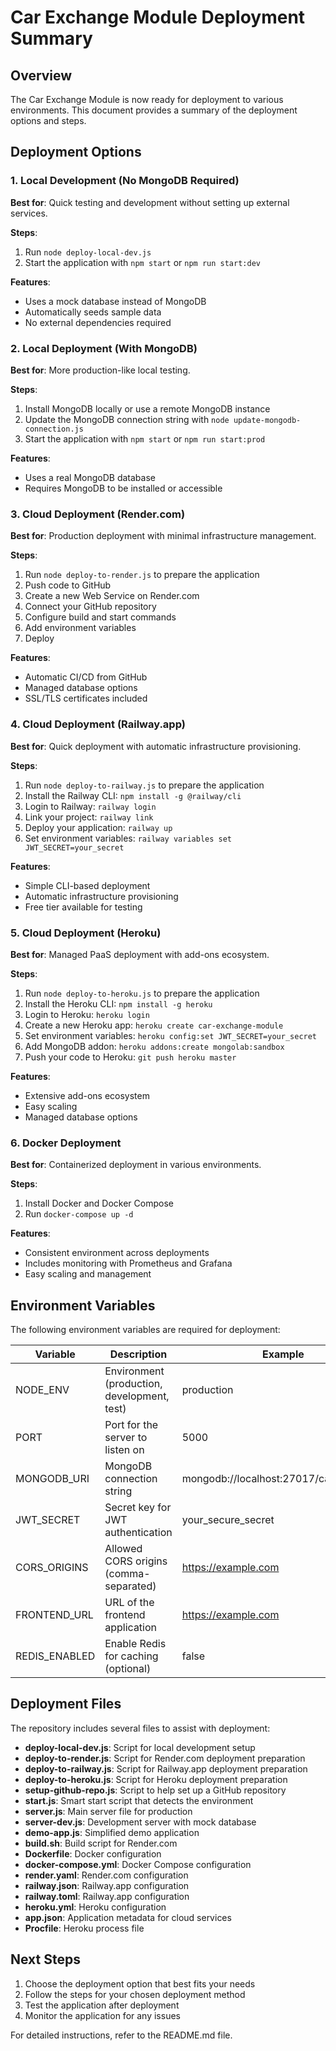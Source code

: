 # Car Exchange Module Deployment Summary

## Overview

The Car Exchange Module is now ready for deployment to various environments. This document provides a summary of the deployment options and steps.

## Deployment Options

### 1. Local Development (No MongoDB Required)

**Best for**: Quick testing and development without setting up external services.

**Steps**:
1. Run `node deploy-local-dev.js`
2. Start the application with `npm start` or `npm run start:dev`

**Features**:
- Uses a mock database instead of MongoDB
- Automatically seeds sample data
- No external dependencies required

### 2. Local Deployment (With MongoDB)

**Best for**: More production-like local testing.

**Steps**:
1. Install MongoDB locally or use a remote MongoDB instance
2. Update the MongoDB connection string with `node update-mongodb-connection.js`
3. Start the application with `npm start` or `npm run start:prod`

**Features**:
- Uses a real MongoDB database
- Requires MongoDB to be installed or accessible

### 3. Cloud Deployment (Render.com)

**Best for**: Production deployment with minimal infrastructure management.

**Steps**:
1. Run `node deploy-to-render.js` to prepare the application
2. Push code to GitHub
3. Create a new Web Service on Render.com
4. Connect your GitHub repository
5. Configure build and start commands
6. Add environment variables
7. Deploy

**Features**:
- Automatic CI/CD from GitHub
- Managed database options
- SSL/TLS certificates included

### 4. Cloud Deployment (Railway.app)

**Best for**: Quick deployment with automatic infrastructure provisioning.

**Steps**:
1. Run `node deploy-to-railway.js` to prepare the application
2. Install the Railway CLI: `npm install -g @railway/cli`
3. Login to Railway: `railway login`
4. Link your project: `railway link`
5. Deploy your application: `railway up`
6. Set environment variables: `railway variables set JWT_SECRET=your_secret`

**Features**:
- Simple CLI-based deployment
- Automatic infrastructure provisioning
- Free tier available for testing

### 5. Cloud Deployment (Heroku)

**Best for**: Managed PaaS deployment with add-ons ecosystem.

**Steps**:
1. Run `node deploy-to-heroku.js` to prepare the application
2. Install the Heroku CLI: `npm install -g heroku`
3. Login to Heroku: `heroku login`
4. Create a new Heroku app: `heroku create car-exchange-module`
5. Set environment variables: `heroku config:set JWT_SECRET=your_secret`
6. Add MongoDB addon: `heroku addons:create mongolab:sandbox`
7. Push your code to Heroku: `git push heroku master`

**Features**:
- Extensive add-ons ecosystem
- Easy scaling
- Managed database options

### 6. Docker Deployment

**Best for**: Containerized deployment in various environments.

**Steps**:
1. Install Docker and Docker Compose
2. Run `docker-compose up -d`

**Features**:
- Consistent environment across deployments
- Includes monitoring with Prometheus and Grafana
- Easy scaling and management

## Environment Variables

The following environment variables are required for deployment:

| Variable | Description | Example |
|----------|-------------|---------|
| NODE_ENV | Environment (production, development, test) | production |
| PORT | Port for the server to listen on | 5000 |
| MONGODB_URI | MongoDB connection string | mongodb://localhost:27017/car_exchange |
| JWT_SECRET | Secret key for JWT authentication | your_secure_secret |
| CORS_ORIGINS | Allowed CORS origins (comma-separated) | https://example.com |
| FRONTEND_URL | URL of the frontend application | https://example.com |
| REDIS_ENABLED | Enable Redis for caching (optional) | false |

## Deployment Files

The repository includes several files to assist with deployment:

- **deploy-local-dev.js**: Script for local development setup
- **deploy-to-render.js**: Script for Render.com deployment preparation
- **deploy-to-railway.js**: Script for Railway.app deployment preparation
- **deploy-to-heroku.js**: Script for Heroku deployment preparation
- **setup-github-repo.js**: Script to help set up a GitHub repository
- **start.js**: Smart start script that detects the environment
- **server.js**: Main server file for production
- **server-dev.js**: Development server with mock database
- **demo-app.js**: Simplified demo application
- **build.sh**: Build script for Render.com
- **Dockerfile**: Docker configuration
- **docker-compose.yml**: Docker Compose configuration
- **render.yaml**: Render.com configuration
- **railway.json**: Railway.app configuration
- **railway.toml**: Railway.app configuration
- **heroku.yml**: Heroku configuration
- **app.json**: Application metadata for cloud services
- **Procfile**: Heroku process file

## Next Steps

1. Choose the deployment option that best fits your needs
2. Follow the steps for your chosen deployment method
3. Test the application after deployment
4. Monitor the application for any issues

For detailed instructions, refer to the README.md file.
